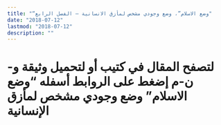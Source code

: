```yaml
---
title: "“وضع الاسلام”، وضع وجودي مشخص لمأزق الانسانية – الفصل الرابع"
date: "2018-07-12"
lastmod: "2018-07-12"
description: ""
---
```

# **لتصفح المقال في كتيب أو لتحميل وثيقة و-ن-م إضغط على الروابط أسفله** **“وضع الاسلام” وضع وجودي مشخص لمأزق الإنسانية**

###